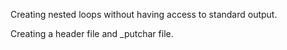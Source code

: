 Creating nested loops without having access to standard output.

Creating a header file and _putchar file.
